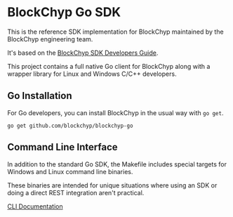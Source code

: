 # BlockChyp Go SDK

This is the reference SDK implementation for BlockChyp maintained by the BlockChyp engineering team.

It's based on the [BlockChyp SDK Developers Guide](https://docs.blockchyp.com/sdk-guide/index.html).

This project contains a full native Go client for BlockChyp along with a wrapper library
for Linux and Windows C/C++ developers.

## Go Installation

For Go developers, you can install BlockChyp in the usual way with `go get`.

```
go get github.com/blockchyp/blockchyp-go
```

## Command Line Interface

In addition to the standard Go SDK, the Makefile includes special targets for
Windows and Linux command line binaries.

These binaries are intended for unique situations where using an SDK or doing
a direct REST integration aren't practical.

[CLI Documentation](docs/cli.md)
